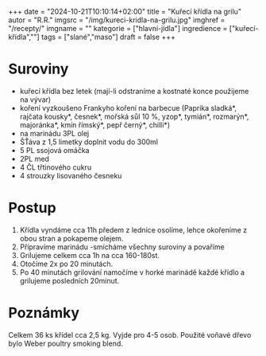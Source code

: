 
+++
date = "2024-10-21T10:10:14+02:00"
title = "Kuřecí křídla na grilu"
autor = "R.R."
imgsrc = "/img/kureci-kridla-na-grilu.jpg"
imghref = "/recepty/"
imgname = ""
kategorie = ["hlavní-jídla"]
ingredience = ["kuřecí-křídla",""]
tags = ["slané","maso"]
draft = false
+++


# Suroviny
- kuřecí křídla bez letek (mají-li odstraníme a kostnaté konce použijeme na vývar)
- koření vyzkoušeno Frankyho koření na barbecue (Paprika sladká*, rajčata kousky*, česnek*, mořská sůl 10 %, yzop*, tymián*, rozmarýn*, majoránka*, kmín římský*, pepř černý*, chilli*)
- na marinádu 3PL olej
- ŠŤáva z 1,5 limetky doplnit vodu do 300ml
- 5 PL ssojová omáčka
- 2PL med
- 4 ČL třtinového cukru
- 4 strouzky lisovaného česneku

# Postup
1. Křídla vyndáme cca 11h předem z lednice osolíme, lehce okořeníme z obou stran a pokapeme olejem.
2. Přípravíme marinádu -smícháme všechny suroviny a povaříme
3. Grilujeme celkem cca 1h na cca 160-180st.
4. Otočíme 2x po 20 minutách.
5. Po 40 minutách grilování namočíme v horké marinádě každé křídlo a grilujeme posledních 20minut.

                              

# Poznámky
Celkem 36 ks křídel cca 2,5 kg. Vyjde pro 4-5 osob.
Použité voňavé dřevo bylo Weber poultry smoking blend.

<!-- --> 